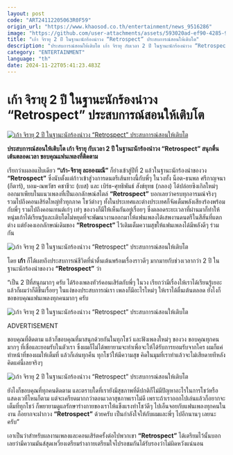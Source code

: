 ```yaml
---
layout: post
code: "ART24112205063R0F59"
origin_url: "https://www.khaosod.co.th/entertainment/news_9516286"
image: "https://github.com/user-attachments/assets/593020ad-ef90-4285-99f4-27d801da611f"
title: "เก้า จิรายุ 2 ปี ในฐานะนักร้องนำวง “Retrospect” ประสบการณ์สอนให้เติบโต"
description: "ประสบการณ์สอนให้เติบโต เก้า จิรายุ กับเวลา 2 ปี ในฐานะนักร้องนำวง “Retrospect” สนุกตื่นเต้นตลอดเวลา ขอบคุณแฟนเพลงที่ติดตาม"
category: "ENTERTAINMENT"
language: "th"
date: 2024-11-22T05:41:23.483Z
---
```


# เก้า จิรายุ 2 ปี ในฐานะนักร้องนำวง “Retrospect” ประสบการณ์สอนให้เติบโต

[![เก้า จิรายุ 2 ปี ในฐานะนักร้องนำวง “Retrospect” ประสบการณ์สอนให้เติบโต](https://www.khaosod.co.th/wpapp/uploads/2024/11/kaojirayu_221167-1.jpg "เก้า จิรายุ 2 ปี ในฐานะนักร้องนำวง “Retrospect” ประสบการณ์สอนให้เติบโต")](https://www.khaosod.co.th/wpapp/uploads/2024/11/kaojirayu_221167-1.jpg)

**ประสบการณ์สอนให้เติบโต เก้า จิรายุ กับเวลา 2 ปี ในฐานะนักร้องนำวง “Retrospect” สนุกตื่นเต้นตลอดเวลา ขอบคุณแฟนเพลงที่ติดตาม**

เรียกว่าเผลอแป๊บเดียว **“เก้า-จิรายุ ละอองมณี”** ก็ย่างเข้าสู่ปีที่ 2 แล้วในฐานะนักร้องนำของวง **“Retrospect”** ซึ่งนับตั้งแต่ก้าวเข้าสู่วงการดนตรีเส้นทางนี้กับพี่ๆ ในวงทั้ง น็อต-ธนพล ศรีกาญจนา (กีตาร์), บอม-ณพวัชร คชาชีวะ (เบส) และ เบิร์ธ-ศุทธิพันธ์ สังข์ยุทธ (กลอง) ได้ปล่อยซิงเกิลใหม่ๆ ออกมาเพียบในแนวเพลงที่เป็นเอกลักษณ์สไตล์ **“Retrospect”** บอกเลยว่าครบทุกอารมณ์จริงๆ รวมไปถึงคอนเสิร์ตใหญ่ทั่วทุกภาค โชว์ต่างๆ ทั้งในประเทศและต่างประเทศก็จัดเต็มพลังเสียงร้องพร้อมกับพี่ๆ รวมไปถึงคอนเทนต์เก๋ๆ เท่ๆ ของวงก็มีให้เห็นกันอยู่เรื่อยๆ ซึ่งตลอดระยะเวลาที่ผ่านมาก็ทำให้หนุ่มเก้าได้เรียนรู้และเติบโตไม่หยุดที่จะพัฒนางานออกมาให้แฟนเพลงได้เสพงานดนตรีในสีสันที่แตกต่าง แต่ยังคงเอกลักษณ์เดิมของ **“Retrospect”** ไว้เติมเต็มความสุขให้แฟนเพลงได้มีพลังดีๆ ร่วมกัน

![เก้า จิรายุ 2 ปี ในฐานะนักร้องนำวง “Retrospect” ประสบการณ์สอนให้เติบโต ](https://www.khaosod.co.th/wpapp/uploads/2024/11/kaojirayu_221167-6.jpg)

โดย **เก้า** ก็ได้เผยถึงประสบการณ์ชีวิตที่น่าตื่นเต้นพร้อมเรื่องราวดีๆ มากมายกับช่วงเวลากว่า 2 ปี ในฐานะนักร้องนำของวง **“Retrospect”** ว่า

“เป็น 2 ปีที่สนุกมากๆ ครับ ได้ร้องเพลงทัวร์คอนเสิร์ตกับพี่ๆ ในวง เรียกว่ามีเรื่องให้เราได้เรียนรู้เยอะ แล้วก็ผมว่าก็ดีขึ้นเรื่อยๆ ในแง่ของประสบการณ์เรา เพลงก็มีอะไรใหม่ๆ ให้เราได้ตื่นเต้นตลอด ยังไงก็ขอขอบคุณแฟนเพลงทุกคนมากๆ ครับ

![เก้า จิรายุ 2 ปี ในฐานะนักร้องนำวง “Retrospect” ประสบการณ์สอนให้เติบโต ](https://www.khaosod.co.th/wpapp/uploads/2024/11/kaojirayu_221167-5.jpg)

ADVERTISEMENT

ขอบคุณที่ติดตาม แล้วก็ขอบคุณที่มาสนุกด้วยกันในทุกโชว์ และฟังเพลงใหม่ๆ ของวง ขอบคุณทุกคนมากๆ ที่เชื่อและยอมรับในตัวเรา ซึ่งผมก็ไม่ได้พยายามจะทำเพื่อจะให้ได้รับการยอมรับจากใคร ผมก็แค่ทำหน้าที่ของผมให้เต็มที่ แล้วก็เล่นทุกคืน ทุกโชว์ให้มีความสุข คิดในมุมที่เราทำแล้วจะไม่เสียดายทีหลัง คิดแค่นี้เลยจริงๆ

![เก้า จิรายุ 2 ปี ในฐานะนักร้องนำวง “Retrospect” ประสบการณ์สอนให้เติบโต ](https://www.khaosod.co.th/wpapp/uploads/2024/11/kaojirayu_221167-4.jpg)

ยังไงก็ขอบคุณที่ทุกคนติดตาม และตราบใดที่เรายังมีสุขภาพที่ดีปกติก็ไม่มีปัญหาอะไรในการโชว์หรือแสดงเวทีไหนก็ตาม แต่จะเครียดมากกว่าตอนเวลาสุขภาพเราไม่ดี เพราะถ้าเราออกไปเล่นแล้วก็อยากจะเต็มที่ทุกโชว์ ก็พยายามดูแลรักษาร่างกายของเราให้แข็งแรงทำโชว์ดีๆ ไปเอ็นจอยกับแฟนเพลงทุกคนในงาน ก็อยากจะฝากวง **“Retrospect”** ด้วยครับ เป็นกำลังใจให้กับผมและพี่ๆ ไปอีกนานๆ เลยนะครับ”

เอาเป็นว่าสำหรับผลงานเพลงและคอนเสิร์ตครั้งต่อไปพวกเขา **“Retrospect”** ได้เตรียมไว้นั้นบอกเลยว่ามีความมันส์สุดเหวี่ยงเตรียมร่างกายเตรียมใจไปรอชมกันได้รับรองว่าไม่ผิดหวังแน่นอน